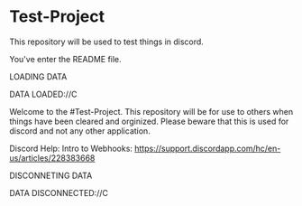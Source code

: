 # Test-Project
This repository will be used to test things in discord.

You've enter the README file. 

LOADING DATA

DATA LOADED://C




Welcome to the #Test-Project. This repository will be for use to others when things have been cleared and orginized.
Please beware that this is used for discord and not any other application. 

Discord Help:
Intro to Webhooks: https://support.discordapp.com/hc/en-us/articles/228383668




DISCONNETING DATA

DATA DISCONNECTED://C

